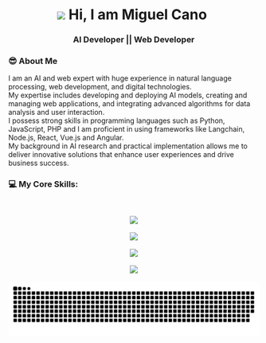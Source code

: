 <h1 align="center"><img src="https://media.giphy.com/media/hvRJCLFzcasrR4ia7z/giphy.gif" width="35">&nbsp;Hi, I am Miguel Cano&nbsp;</h1>

<h3 align="center"> <b>AI Developer</b> || <b>Web Developer</b></h3>

### 😎 About Me

I am an AI and web expert with huge experience in natural language processing, web development, and digital technologies.<br>
My expertise includes developing and deploying AI models, creating and managing web applications, and integrating advanced algorithms for data analysis and user interaction.<br>
I possess strong skills in programming languages such as Python, JavaScript, PHP and I am proficient in using frameworks like Langchain, Node.js, React, Vue.js and Angular.<br>
My background in AI research and practical implementation allows me to deliver innovative solutions that enhance user experiences and drive business success.
<br>

### 💻 My Core Skills:

<br>

<p align="center">
  <a href="https://skillicons.dev">
    <img src="https://skillicons.dev/icons?i=,,,,,c,cs,cpp,js,ts,php,go,python,,,,,&theme=dark&perline=20" />
  </a>
</p>
<p align="center">
  <a href="https://skillicons.dev">
    <img src="https://skillicons.dev/icons?i=,,,,,qt,angular,react,vue,tailwind,nodejs,mysql,postgresql,mongo,,,,,&theme=dark&perline=20" />  
  </a>
</p>
<p align="center">
  <a href="https://skillicons.dev">
    <img src="https://skillicons.dev/icons?i=,,,,,apollo,graphql,firebase,aws,gcp,azure,docker,kubernetes,github,,,,,&theme=dark&perline=20" />
  </a>
</p>
<p align="center">
  <a href="https://skillicons.dev">
    <img src="https://skillicons.dev/icons?i=,,,,,express,next,nuxtjs,laravel,django,flask,tensorflow,pytorch,opencv,,,,,&theme=dark&perline=20" />
  </a>
</p>

<p align="center">
  <img  src="https://raw.githubusercontent.com/Elanza-48/Elanza-48/main/resources/img/github-contribution-grid-snake.svg"
    alt="example" />
</p>
